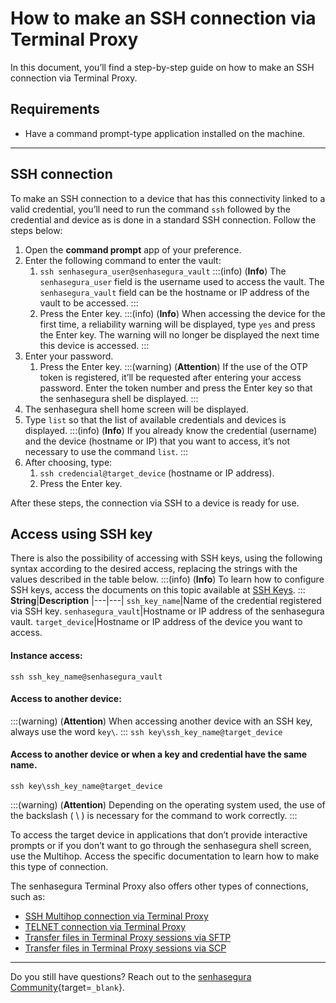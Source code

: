 # How to make an SSH connection via Terminal Proxy

In this document, you’ll find a step-by-step guide on how to make an SSH connection via Terminal Proxy.

## Requirements

* Have a command prompt-type application installed on the machine.

---

## SSH connection
To make an SSH connection to a device that has this connectivity linked to a valid credential, you’ll need to run the command `ssh` followed by the credential and device as is done in a standard SSH connection. Follow the steps below:

1. Open the **command prompt** app of your preference.
2. Enter the following command to enter the vault:
    1. `ssh senhasegura_user@senhasegura_vault`
        :::(info) (**Info**)
        The `senhasegura_user` field is the username used to access the vault. The `senhasegura_vault` field can be the hostname or IP address of the vault to be accessed.
        :::
    2. Press the Enter key.
    :::(info) (**Info**)
    When accessing the device for the first time, a reliability warning will be displayed, type `yes` and press the Enter key. The warning will no longer be displayed the next time this device is accessed.
    :::
6. Enter your password.
    1. Press the Enter key.
        :::(warning) (**Attention**)
        If the use of the OTP token is registered, it’ll be requested after entering your access password. Enter the token number and press the Enter key so that the senhasegura shell be displayed.
        :::
7. The senhasegura shell home screen will be displayed.
8. Type `list` so that the list of available credentials and devices is displayed.
    :::(info) (**Info**)
    If you already know the credential (username) and the device (hostname or IP) that you want to access, it’s not necessary to use the command `list`.
    :::
9. After choosing, type:
    1. `ssh credencial@target_device` (hostname or IP address).
    2. Press the Enter key.

After these steps, the connection via SSH to a device is ready for use.

## Access using SSH key
There is also the possibility of accessing with SSH keys, using the following syntax according to the desired access, replacing the strings with the values ​​described in the table below.
:::(info) (**Info**)
To learn how to configure SSH keys, access the documents on this topic available at [SSH Keys](/v3-32/docs/pam-how-to-set-up-an-ssh-key).
:::
**String**|**Description**
|---|---|
`ssh_key_name`|Name of the credential registered via SSH key.
`senhasegura_vault`|Hostname or IP address of the senhasegura vault.
`target_device`|Hostname or IP address of the device you want to access.

#### Instance access:
`ssh ssh_key_name@senhasegura_vault`

#### Access to another device:
:::(warning) (**Attention**)
When accessing another device with an SSH key, always use the word `key\`.
:::
`ssh key\ssh_key_name@target_device`

#### Access to another device or when a key and credential have the same name.
`ssh key\ssh_key_name@target_device`

:::(warning) (**Attention**)
Depending on the operating system used, the use of the backslash ( \ ) is necessary for the command to work correctly.
:::

To access the target device in applications that don’t provide interactive prompts or if you don’t want to go through the senhasegura shell screen, use the Multihop. Access the specific documentation to learn how to make this type of connection.

The senhasegura Terminal Proxy also offers other types of connections, such as:

* [SSH Multihop connection via Terminal Proxy](/v3-32/docs/pam-session-how-to-make-an-ssh-multihop-connection-via-terminal-proxy)
* [TELNET connection via Terminal Proxy](/v3-32/docs/pam-session-how-to-make-a-telnet-connection-via-terminal-proxy)
* [Transfer files in Terminal Proxy sessions via SFTP](/v3-32/docs/pam-session-how-to-transfer-a-file-in-terminal-proxy-sessions-using-sftp)
* [Transfer files in Terminal Proxy sessions via SCP](/v3-32/docs/pam-session-how-to-transfer-a-file-in-terminal-proxy-sessions-using-scp)

---
Do you still have questions? Reach out to the [senhasegura Community](https://community.senhasegura.io/){target=`_blank`}.